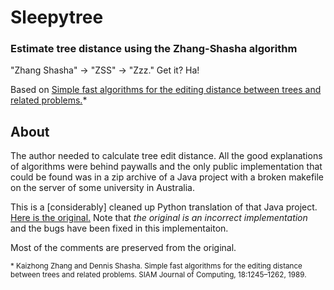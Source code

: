 Sleepytree
==========

### Estimate tree distance using the Zhang-Shasha algorithm

"Zhang Shasha" -> "ZSS" -> "Zzz." Get it? Ha!

Based on [Simple fast algorithms for the editing distance between trees and related problems.](http://www.grantjenks.com/wiki/_media/ideas:simple_fast_algorithms_for_the_editing_distance_between_tree_and_related_problems.pdf)*

About
-----

The author needed to calculate tree edit distance. All the good explanations of algorithms were behind paywalls and the only public implementation that could be found was in a zip archive of a Java project with a broken makefile on the server of some university in Australia.

This is a [considerably] cleaned up Python translation of that Java project. [Here is the original.](http://web.science.mq.edu.au/~swan/howtos/treedistance/) Note that _the original is an incorrect implementation_ and the bugs have been fixed in this implementaiton.

Most of the comments are preserved from the original.

<sub>* Kaizhong Zhang and Dennis Shasha. Simple fast algorithms for the editing distance between trees and related problems. SIAM Journal of Computing, 18:1245–1262, 1989.
</sub>